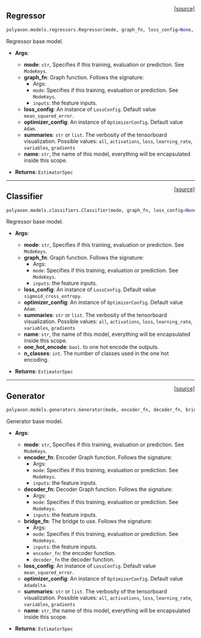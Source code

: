 <span style="float:right;">[[source]](https://github.com/polyaxon/polyaxon/blob/master/polyaxon/models/regressors.py#L12)</span>
## Regressor

```python
polyaxon.models.regressors.Regressor(mode, graph_fn, loss_config=None, optimizer_config=None, eval_metrics_config=None, summaries='all', clip_gradients=0.5, name='Regressor')
```

Regressor base model.

- __Args__:
	- __mode__: `str`, Specifies if this training, evaluation or prediction. See `ModeKeys`.
	- __graph_fn__: Graph function. Follows the signature:
		* Args:
		* `mode`: Specifies if this training, evaluation or prediction. See `ModeKeys`.
		* `inputs`: the feature inputs.
	- __loss_config__: An instance of `LossConfig`. Default value `mean_squared_error`.
	- __optimizer_config__: An instance of `OptimizerConfig`. Default value `Adam`.
	- __summaries__: `str` or `list`. The verbosity of the tensorboard visualization.
		Possible values: `all`, `activations`, `loss`, `learning_rate`, `variables`, `gradients`
	- __name__: `str`, the name of this model, everything will be encapsulated inside this scope.

- __Returns__:
	`EstimatorSpec`


----

<span style="float:right;">[[source]](https://github.com/polyaxon/polyaxon/blob/master/polyaxon/models/classifiers.py#L13)</span>
## Classifier

```python
polyaxon.models.classifiers.Classifier(mode, graph_fn, loss_config=None, optimizer_config=None, summaries='all', eval_metrics_config=None, clip_gradients=0.5, one_hot_encode=None, n_classes=None, name='Classfier')
```

Regressor base model.

- __Args__:
	- __mode__: `str`, Specifies if this training, evaluation or prediction. See `ModeKeys`.
	- __graph_fn__: Graph function. Follows the signature:
		* Args:
		* `mode`: Specifies if this training, evaluation or prediction. See `ModeKeys`.
		* `inputs`: the feature inputs.
	- __loss_config__: An instance of `LossConfig`. Default value `sigmoid_cross_entropy`.
	- __optimizer_config__: An instance of `OptimizerConfig`. Default value `Adam`.
	- __summaries__: `str` or `list`. The verbosity of the tensorboard visualization.
		Possible values: `all`, `activations`, `loss`, `learning_rate`, `variables`, `gradients`
	- __name__: `str`, the name of this model, everything will be encapsulated inside this scope.
	- __one_hot_encode__: `bool`. to one hot encode the outputs.
	- __n_classes__: `int`. The number of classes used in the one hot encoding.

- __Returns__:
	`EstimatorSpec`


----

<span style="float:right;">[[source]](https://github.com/polyaxon/polyaxon/blob/master/polyaxon/models/generators.py#L18)</span>
## Generator

```python
polyaxon.models.generators.Generator(mode, encoder_fn, decoder_fn, bridge_fn, loss_config=None, optimizer_config=None, summaries='all', eval_metrics_config=None, clip_gradients=0.5, name='Generator')
```

Generator base model.

- __Args__:
	- __mode__: `str`, Specifies if this training, evaluation or prediction. See `ModeKeys`.
	- __encoder_fn__: Encoder Graph function. Follows the signature:
		* Args:
		* `mode`: Specifies if this training, evaluation or prediction. See `ModeKeys`.
		* `inputs`: the feature inputs.
	- __decoder_fn__: Decoder Graph function. Follows the signature:
		* Args:
		* `mode`: Specifies if this training, evaluation or prediction. See `ModeKeys`.
		* `inputs`: the feature inputs.
	- __bridge_fn__: The bridge to use. Follows the signature:
		* Args:
		* `mode`: Specifies if this training, evaluation or prediction. See `ModeKeys`.
		* `inputs`: the feature inputs.
		* `encoder_fn`: the encoder function.
		* `decoder_fn` the decoder function.
	- __loss_config__: An instance of `LossConfig`. Default value `mean_squared_error`.
	- __optimizer_config__: An instance of `OptimizerConfig`. Default value `Adadelta`.
	- __summaries__: `str` or `list`. The verbosity of the tensorboard visualization.
		Possible values: `all`, `activations`, `loss`, `learning_rate`, `variables`, `gradients`
	- __name__: `str`, the name of this model, everything will be encapsulated inside this scope.

- __Returns__:
	`EstimatorSpec`
